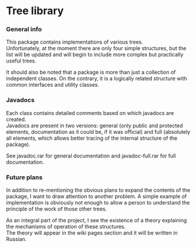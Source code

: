 # Tree library

### General info
<p>This package contains implementations of various trees.<br>
Unfortunately, at the moment there are only four simple structures, but the list will be updated 
and will begin to include more complex but practically useful trees.</p>
<p>It should also be noted that a package is more than just a collection of independent classes.
On the contrary, it is a logically related structure with common interfaces and utility classes.</p>

### Javadocs
<p>Each class contains detailed comments based on which javadocs are created.<br>
Javadocs are present in two versions: general (only public and protected elements, documentation as it could be, if it was official) 
and full (absolutely all elements, which allows better tracing of the internal structure of the package).</p>
<p>See javadoc.rar for general documentation and javadoc-full.rar for full documentation.</p>

### Future plans
<p>In addition to re-mentioning the obvious plans to expand the contents of the package, I want to draw attention to another problem. 
A simple example of implementation is obviously not enough to allow a person to understand 
the principle of the work of those other trees.</p>
<p>As an integral part of the project, I see the existence of a theory explaining the mechanisms of operation of these structures.<br>
The theory will appear in the wiki pages section and it will be written in Russian.</p>
